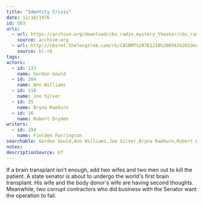 ```yaml
---
title: "Identity Crisis"
date: 12/10/1976
id: 563
urls: 
  - url: https://archive.org/download/cbs_radio_mystery_theater/cbs_radio_mystery_theater-0551-0600.zip/cbs_radio_mystery_theater-0551-0600%2Fcbsrmt_0563_identity_crisis.mp3
    source: archive-org
  - url: http://cbsrmt.thelongtrek.com/rb/CBSRMT%20761210%200563%20Identity%20Crisis_wbbm_rb.mp3
    source: kl-rb
tags: 
actors:  
  - id: 133
    name: Gordon Gould  
  - id: 264
    name: Ann Williams  
  - id: 118
    name: Joe Silver  
  - id: 35
    name: Bryna Raeburn  
  - id: 16
    name: Robert Dryden
writers:  
  - id: 194
    name: Fielden Farrington
searchable: Gordon Gould,Ann Williams,Joe Silver,Bryna Raeburn,Robert Dryden Fielden Farrington
notes: 
descriptionSource: kf
---
```

If a brain transplant isn't enough, add two wifes and two men out to kill the patient. A state senator is about to undergo the world's first brain transplant. His wife and the body donor's wife are having second thoughts. Meanwhile, two corrupt contractors who did business with the Senator want the operation to fail.